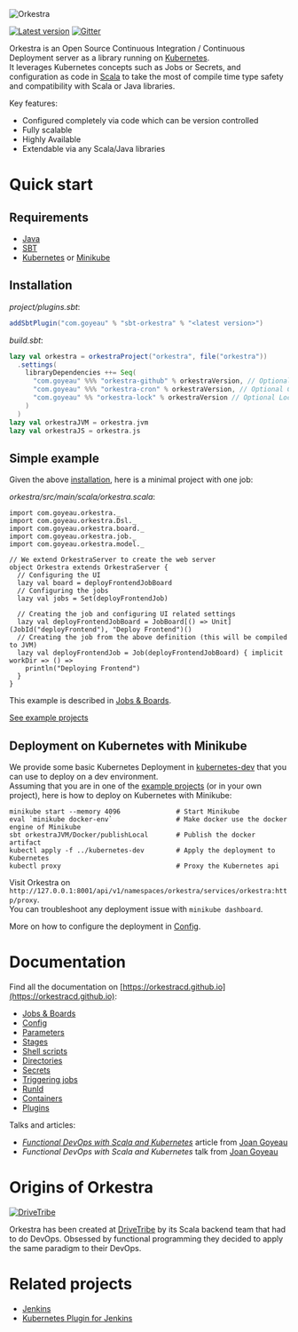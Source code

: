 <img alt="Orkestra" src="https://raw.githubusercontent.com/orkestracd/orkestra/master/docs/src/main/resources/microsite/img/orkestra.png" srcset="https://raw.githubusercontent.com/orkestracd/orkestra/master/docs/src/main/resources/microsite/img/orkestra.png 2x">

[![Latest version](https://index.scala-lang.org/orkestracd/orkestra/orkestra-core/latest.svg?color=blue)](https://index.scala-lang.org/orkestracd/orkestra/orkestra-core)
[![Gitter](https://img.shields.io/badge/gitter-join%20chat-green.svg)](https://gitter.im/OrkestraCD/orkestra)

Orkestra is an Open Source Continuous Integration / Continuous Deployment server as a library running on
[Kubernetes](https://kubernetes.io).  
It leverages Kubernetes concepts such as Jobs or Secrets, and configuration as code in [Scala](https://scala-lang.org)
to take the most of compile time type safety and compatibility with Scala or Java libraries.

Key features:
* Configured completely via code which can be version controlled
* Fully scalable
* Highly Available
* Extendable via any Scala/Java libraries


# Quick start

## Requirements

- [Java](https://java.com/download)
- [SBT](https://scala-sbt.org)
- [Kubernetes](https://kubernetes.io) or [Minikube](https://github.com/kubernetes/minikube)

## Installation

*project/plugins.sbt*:
```scala
addSbtPlugin("com.goyeau" % "sbt-orkestra" % "<latest version>")
```
*build.sbt*:
```scala
lazy val orkestra = orkestraProject("orkestra", file("orkestra"))
  .settings(
    libraryDependencies ++= Seq(
      "com.goyeau" %%% "orkestra-github" % orkestraVersion, // Optional Github plugin
      "com.goyeau" %%% "orkestra-cron" % orkestraVersion, // Optional Cron plugin
      "com.goyeau" %% "orkestra-lock" % orkestraVersion // Optional Lock plugin
    )
  )
lazy val orkestraJVM = orkestra.jvm
lazy val orkestraJS = orkestra.js
```

## Simple example

Given the above [installation](#installation), here is a minimal project with one job:

*orkestra/src/main/scala/orkestra.scala*:
```tut:silent
import com.goyeau.orkestra._
import com.goyeau.orkestra.Dsl._
import com.goyeau.orkestra.board._
import com.goyeau.orkestra.job._
import com.goyeau.orkestra.model._

// We extend OrkestraServer to create the web server
object Orkestra extends OrkestraServer {
  // Configuring the UI
  lazy val board = deployFrontendJobBoard
  // Configuring the jobs
  lazy val jobs = Set(deployFrontendJob)
  
  // Creating the job and configuring UI related settings
  lazy val deployFrontendJobBoard = JobBoard[() => Unit](JobId("deployFrontend"), "Deploy Frontend")()
  // Creating the job from the above definition (this will be compiled to JVM)
  lazy val deployFrontendJob = Job(deployFrontendJobBoard) { implicit workDir => () =>
    println("Deploying Frontend")
  }
}
```
This example is described in [Jobs & Boards](https://orkestracd.github.io/jobsboards.html).

[See example projects](https://github.com/orkestracd/orkestra/tree/master/examples)

## Deployment on Kubernetes with Minikube

We provide some basic Kubernetes Deployment in [kubernetes-dev](https://github.com/orkestracd/orkestra/tree/master/examples/kubernetes-dev)
that you can use to deploy on a dev environment.  
Assuming that you are in one of the [example projects](https://github.com/orkestracd/orkestra/tree/master/examples)
(or in your own project), here is how to deploy on Kubernetes with Minikube:
```
minikube start --memory 4096              # Start Minikube
eval `minikube docker-env`                # Make docker use the docker engine of Minikube
sbt orkestraJVM/Docker/publishLocal       # Publish the docker artifact
kubectl apply -f ../kubernetes-dev        # Apply the deployment to Kubernetes
kubectl proxy                             # Proxy the Kubernetes api
```
Visit Orkestra on `http://127.0.0.1:8001/api/v1/namespaces/orkestra/services/orkestra:http/proxy`.  
You can troubleshoot any deployment issue with `minikube dashboard`.

More on how to configure the deployment in [Config](https://orkestracd.github.io/config.html).


# Documentation

Find all the documentation on [https://orkestracd.github.io](https://orkestracd.github.io):
- [Jobs & Boards](https://orkestracd.github.io/jobsboards.html)
- [Config](https://orkestracd.github.io/config.html)
- [Parameters](https://orkestracd.github.io/parameters.html)
- [Stages](https://orkestracd.github.io/stages.html)
- [Shell scripts](https://orkestracd.github.io/shells.html)
- [Directories](https://orkestracd.github.io/directories.html)
- [Secrets](https://orkestracd.github.io/secrets.html)
- [Triggering jobs](https://orkestracd.github.io/triggers.html)
- [RunId](https://orkestracd.github.io/runid.html)
- [Containers](https://orkestracd.github.io/containers.html)
- [Plugins](https://orkestracd.github.io/plugins/)

Talks and articles:
- [*Functional DevOps with Scala and Kubernetes*](https://itnext.io/functional-devops-with-scala-a-kubernetes-3d7c91bca72f) article from [Joan Goyeau](https://twitter.com/JoanG38)
- *Functional DevOps with Scala and Kubernetes* talk from [Joan Goyeau](https://twitter.com/JoanG38)


# Origins of Orkestra

<a href="https://drivetribe.com"><img alt="DriveTribe" src="https://raw.githubusercontent.com/orkestracd/orkestra/master/docs/src/main/resources/microsite/img/drivetribe.png" srcset="https://raw.githubusercontent.com/orkestracd/orkestra/master/docs/src/main/resources/microsite/img/drivetribe.png 2x"></a>

Orkestra has been created at [DriveTribe](https://drivetribe.com) by its Scala backend team that had to do DevOps. Obsessed by functional programming they decided to apply the same paradigm to their DevOps.


# Related projects

* [Jenkins](https://jenkins.io)
* [Kubernetes Plugin for Jenkins](https://github.com/jenkinsci/kubernetes-plugin)
